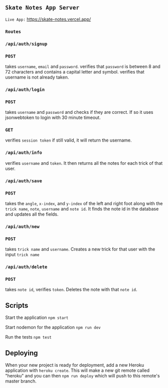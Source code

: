 ## `Skate Notes App Server`

`Live App:` https://skate-notes.vercel.app/

### `Routes`

### `/api/auth/signup`

### `POST`
takes `username`, `email` and `password`.
verifies that `password` is between 8 and 72 characters and contains a capital letter and symbol.
verifies that username is not already taken.

### `/api/auth/login`

### `POST`
takes `username` and `password` and checks if they are correct. If so it uses jsonwebtoken
to login with 30 minute timeout.

### `GET`
verifies `session token` if still valid, it will return the username.

### `/api/auth/info`
verifies `username` and `token`. It then returns all the notes for each trick of that user.

### `/api/auth/save`

### `POST`
takes the `angle`, `x-index`, and `y-index` of the left and right foot along with the `trick name`, `note`, `username` and `note id`. It finds the note id in the database and updates all the fields.

### `/api/auth/new`

### `POST`
takes `trick name` and `username`. Creates a new trick for that user with the input `trick name`

### `/api/auth/delete`

### `POST`
takes `note id`, verifies `token`. Deletes the note with that `note id`.


## Scripts

Start the application `npm start`

Start nodemon for the application `npm run dev`

Run the tests `npm test`

## Deploying

When your new project is ready for deployment, add a new Heroku application with `heroku create`. This will make a new git remote called "heroku" and you can then `npm run deploy` which will push to this remote's master branch.

